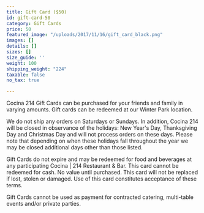 ```yaml
---
title: Gift Card ($50)
id: gift-card-50
category: Gift Cards
price: 50
featured_image: "/uploads/2017/11/16/gift_card_black.png"
images: []
details: []
sizes: []
size_guide: ''
weight: 100
shipping_weight: "224"
taxable: false
no_tax: true

---
```

Cocina 214 Gift Cards can be purchased for your friends and family in varying amounts. Gift cards can be redeemed at our Winter Park location.

We do not ship any orders on Saturdays or Sundays. In addition, Cocina 214 will be closed in observance of the holidays: New Year's Day,  Thanksgiving Day and Christmas Day and will not process orders on these days. Please note that depending on when these holidays fall throughout the year we may be closed additional days other than those listed.

Gift Cards do not expire and may be redeemed for food and beverages at any participating Cocina | 214 Restaurant & Bar. This card cannot be redeemed for cash. No value until purchased. This card will not be replaced if lost, stolen or damaged. Use of this card constitutes acceptance of these terms.

Gift Cards cannot be used as payment for contracted catering, multi-table events and/or private parties.